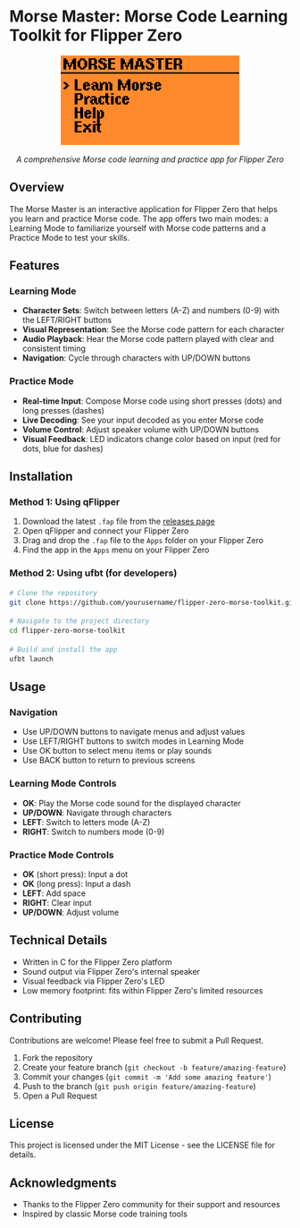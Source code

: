 # Morse Master: Morse Code Learning Toolkit for Flipper Zero

<div align="center">
  <img src="media/titlescreen.png" alt="Morse Code Learning Toolkit" width="320"/>
  <p><em>A comprehensive Morse code learning and practice app for Flipper Zero</em></p>
</div>

## Overview

The Morse Master is an interactive application for Flipper Zero that helps you learn and practice Morse code. The app offers two main modes: a Learning Mode to familiarize yourself with Morse code patterns and a Practice Mode to test your skills.

## Features

### Learning Mode
- **Character Sets**: Switch between letters (A-Z) and numbers (0-9) with the LEFT/RIGHT buttons
- **Visual Representation**: See the Morse code pattern for each character
- **Audio Playback**: Hear the Morse code pattern played with clear and consistent timing
- **Navigation**: Cycle through characters with UP/DOWN buttons

### Practice Mode
- **Real-time Input**: Compose Morse code using short presses (dots) and long presses (dashes)
- **Live Decoding**: See your input decoded as you enter Morse code
- **Volume Control**: Adjust speaker volume with UP/DOWN buttons
- **Visual Feedback**: LED indicators change color based on input (red for dots, blue for dashes)

## Installation

### Method 1: Using qFlipper
1. Download the latest `.fap` file from the [releases page](https://github.com/yourusername/flipper-zero-morse-toolkit/releases)
2. Open qFlipper and connect your Flipper Zero
3. Drag and drop the `.fap` file to the `Apps` folder on your Flipper Zero
4. Find the app in the `Apps` menu on your Flipper Zero

### Method 2: Using ufbt (for developers)
```bash
# Clone the repository
git clone https://github.com/yourusername/flipper-zero-morse-toolkit.git

# Navigate to the project directory
cd flipper-zero-morse-toolkit

# Build and install the app
ufbt launch
```

## Usage

### Navigation
- Use UP/DOWN buttons to navigate menus and adjust values
- Use LEFT/RIGHT buttons to switch modes in Learning Mode
- Use OK button to select menu items or play sounds
- Use BACK button to return to previous screens

### Learning Mode Controls
- **OK**: Play the Morse code sound for the displayed character
- **UP/DOWN**: Navigate through characters
- **LEFT**: Switch to letters mode (A-Z)
- **RIGHT**: Switch to numbers mode (0-9)

### Practice Mode Controls
- **OK** (short press): Input a dot
- **OK** (long press): Input a dash
- **LEFT**: Add space
- **RIGHT**: Clear input
- **UP/DOWN**: Adjust volume

## Technical Details

- Written in C for the Flipper Zero platform
- Sound output via Flipper Zero's internal speaker
- Visual feedback via Flipper Zero's LED
- Low memory footprint: fits within Flipper Zero's limited resources

## Contributing

Contributions are welcome! Please feel free to submit a Pull Request.

1. Fork the repository
2. Create your feature branch (`git checkout -b feature/amazing-feature`)
3. Commit your changes (`git commit -m 'Add some amazing feature'`)
4. Push to the branch (`git push origin feature/amazing-feature`)
5. Open a Pull Request

## License

This project is licensed under the MIT License - see the LICENSE file for details.

## Acknowledgments

- Thanks to the Flipper Zero community for their support and resources
- Inspired by classic Morse code training tools